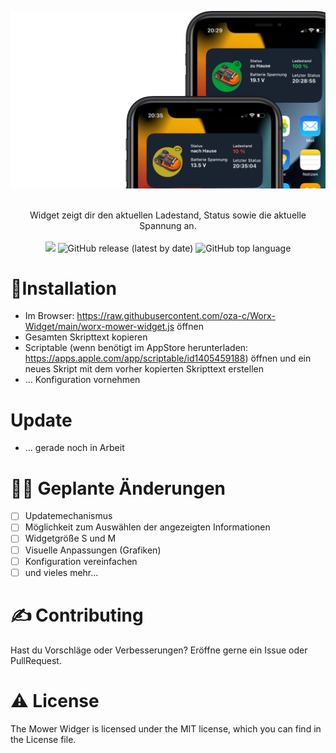 ![Mower Widget](/images/banner.png)

<div align='center'>
</a>
</div>
<br />
<div align='center'>
Widget zeigt dir den aktuellen Ladestand, Status sowie die aktuelle Spannung an.
</br>
<br>
  <img src='https://img.shields.io/github/license/oza-c/Worx-Widget'>
 <img alt="GitHub release (latest by date)" src="https://img.shields.io/github/v/release/oza-c/Worx-widget">
 <img alt="GitHub top language" src="https://img.shields.io/github/languages/top/oza-c/Worx-Widget">
  <br>
</div>

# 🌟Installation

- Im Browser: https://raw.githubusercontent.com/oza-c/Worx-Widget/main/worx-mower-widget.js öffnen
- Gesamten Skripttext kopieren
- Scriptable (wenn benötigt im AppStore herunterladen: https://apps.apple.com/app/scriptable/id1405459188) öffnen und ein neues Skript mit dem vorher kopierten Skripttext erstellen
- ... Konfiguration vornehmen

# Update

- ... gerade noch in Arbeit

# 👨‍💻 Geplante Änderungen

- [ ] Updatemechanismus
- [ ] Möglichkeit zum Auswählen der angezeigten Informationen
- [ ] Widgetgröße S und M
- [ ] Visuelle Anpassungen (Grafiken)
- [ ] Konfiguration vereinfachen
- [ ] und vieles mehr...

# ✍️ Contributing

Hast du Vorschläge oder Verbesserungen? Eröffne gerne ein Issue oder PullRequest.

# ⚠️ License

The Mower Widger is licensed under the MIT license, which you can find in the License file.

<br />
